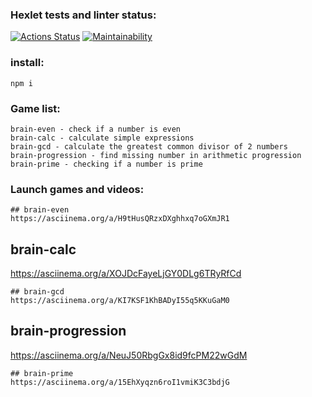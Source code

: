 ### Hexlet tests and linter status:

[![Actions Status](https://github.com/runabal/frontend-project-lvl1/workflows/hexlet-check/badge.svg)](https://github.com/runabal/frontend-project-lvl1/actions)
[![Maintainability](https://api.codeclimate.com/v1/badges/ba8376bf451401f7ec34/maintainability)](https://codeclimate.com/github/runabal/frontend-project-lvl1/maintainability)
### install:
```
npm i
```
### Game list:
```
brain-even - check if a number is even
brain-calc - calculate simple expressions
brain-gcd - calculate the greatest common divisor of 2 numbers
brain-progression - find missing number in arithmetic progression
brain-prime - checking if a number is prime
```
### Launch games and videos:
```
## brain-even
https://asciinema.org/a/H9tHusQRzxDXghhxq7oGXmJR1
```
## brain-calc
https://asciinema.org/a/XOJDcFayeLjGY0DLg6TRyRfCd
```
## brain-gcd
https://asciinema.org/a/KI7KSF1KhBADyI55q5KKuGaM0
```
## brain-progression
https://asciinema.org/a/NeuJ50RbgGx8id9fcPM22wGdM
```
## brain-prime
https://asciinema.org/a/15EhXyqzn6roI1vmiK3C3bdjG
```
